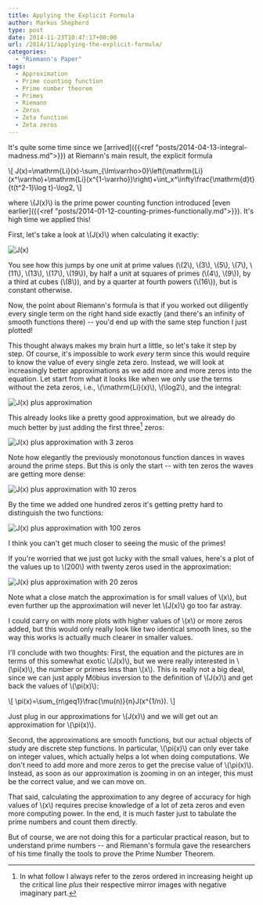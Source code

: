 ```yaml
---
title: Applying the Explicit Formula
author: Markus Shepherd
type: post
date: 2014-11-23T10:47:17+00:00
url: /2014/11/applying-the-explicit-formula/
categories:
  - "Riemann's Paper"
tags:
  - Approximation
  - Prime counting function
  - Prime number theorem
  - Primes
  - Riemann
  - Zeros
  - Zeta function
  - Zeta zeros
---
```


It's quite some time since we [arrived]({{<ref "posts/2014-04-13-integral-madness.md">}}) at Riemann's main result, the explicit formula

\\[ J(x)=\mathrm{Li}(x)-\sum_{\Im\varrho>0}\left(\mathrm{Li}(x^\varrho)+\mathrm{Li}(x^{1-\varrho})\right)+\int_x^\infty\frac{\mathrm{d}t}{t(t^2-1)\log t}-\log2, \\]

where \\(J(x)\\) is the prime power counting function introduced [even earlier]({{<ref "posts/2014-01-12-counting-primes-functionally.md">}}). It's high time we applied this!

First, let's take a look at \\(J(x)\\) when calculating it exactly:

![J(x)](/img/pi2-20.png)

You see how this jumps by one unit at prime values (\\(2\\), \\(3\\), \\(5\\), \\(7\\), \\(11\\), \\(13\\), \\(17\\), \\(19\\)), by half a unit at squares of primes (\\(4\\), \\(9\\)), by a third at cubes (\\(8\\)), and by a quarter at fourth powers (\\(16\\)), but is constant otherwise.

Now, the point about Riemann's formula is that if you worked out diligently every single term on the right hand side exactly (and there's an infinity of smooth functions there) -- you'd end up with the same step function I just plotted!

This thought always makes my brain hurt a little, so let's take it step by step. Of course, it's impossible to work _every_ term since this would require to know the value of every single zeta zero. Instead, we will look at increasingly better approximations as we add more and more zeros into the equation. Let start from what it looks like when we only use the terms without the zeta zeros, i.e., \\(\mathrm{Li}(x)\\), \\(\log2\\), and the integral:

![J(x) plus approximation](/img/pi2-20-0.png)

This already looks like a pretty good approximation, but we already do much better by just adding the first three[^zeros] zeros:

![J(x) plus approximation with 3 zeros](/img/pi2-20-3.png)

Note how elegantly the previously monotonous function dances in waves around the prime steps. But this is only the start -- with ten zeros the waves are getting more dense:

![J(x) plus approximation with 10 zeros](/img/pi2-20-10.png)

By the time we added one hundred zeros it's getting pretty hard to distinguish the two functions:

![J(x) plus approximation with 100 zeros](/img/pi2-20-100.png)

I think you can't get much closer to seeing the music of the primes!

If you're worried that we just got lucky with the small values, here's a plot of the values up to \\(200\\) with twenty zeros used in the approximation:

![J(x) plus approximation with 20 zeros](/img/pi2-200-20.png)

Note what a close match the approximation is for small values of \\(x\\), but even further up the approximation will never let \\(J(x)\\) go too far astray.

I could carry on with more plots with higher values of \\(x\\) or more zeros added, but this would only really look like two identical smooth lines, so the way this works is actually much clearer in smaller values.

I'll conclude with two thoughts: First, the equation and the pictures are in terms of this somewhat exotic \\(J(x)\\), but we were really interested in \\(\pi(x)\\), the number or primes less than \\(x\\). This is really not a big deal, since we can just apply Möbius inversion to the definition of \\(J(x)\\) and get back the values of \\(\pi(x)\\):

\\[ \pi(x)=\sum_{n\geq1}\frac{\mu(n)}{n}J(x^{1/n}). \\]

Just plug in our approximations for \\(J(x)\\) and we will get out an approximation for \\(\pi(x)\\).

Second, the approximations are smooth functions, but our actual objects of study are discrete step functions. In particular, \\(\pi(x)\\) can only ever take on integer values, which actually helps a lot when doing computations. We don't need to add more and more zeros to get the precise value of \\(\pi(x)\\). Instead, as soon as our approximation is zooming in on an integer, this must be the correct value, and we can move on.

That said, calculating the approximation to any degree of accuracy for high values of \\(x\\) requires precise knowledge of a lot of zeta zeros and even more computing power. In the end, it is much faster just to tabulate the prime numbers and count them directly.

But of course, we are not doing this for a particular practical reason, but to understand prime numbers -- and Riemann's formula gave the researchers of his time finally the tools to prove the Prime Number Theorem.

[^zeros]: In what follow I always refer to the zeros ordered in increasing height up the critical line _plus_ their respective mirror images with negative imaginary part.

